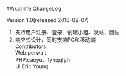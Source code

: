 #Wuanlife ChangeLog

Version 1.0(released 2016-02-07)<br>
1. 支持用户注册、登录、创建小组、发帖、回帖<br>
2. 响应式设计，同时支持PC和移动端<br>
Contributors:<br>
Web:perwait<br>
PHP:caoyu、fyhqqfyh<br>
UI:Eric Young<br>
